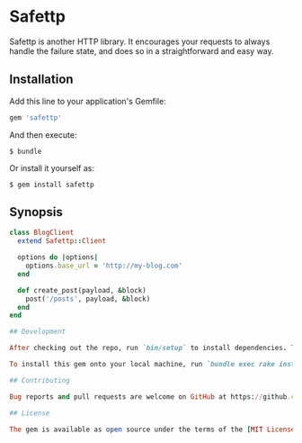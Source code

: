 # Safettp

Safettp is another HTTP library. It encourages your requests to always handle
the failure state, and does so in a straightforward and easy way.

## Installation

Add this line to your application's Gemfile:

```ruby
gem 'safettp'
```

And then execute:

    $ bundle

Or install it yourself as:

    $ gem install safettp

## Synopsis
```ruby
class BlogClient
  extend Safettp::Client

  options do |options|
    options.base_url = 'http://my-blog.com'
  end

  def create_post(payload, &block)
    post('/posts', payload, &block)
  end
end

## Development

After checking out the repo, run `bin/setup` to install dependencies. Then, run `rake spec` to run the tests. You can also run `bin/console` for an interactive prompt that will allow you to experiment.

To install this gem onto your local machine, run `bundle exec rake install`. To release a new version, update the version number in `version.rb`, and then run `bundle exec rake release`, which will create a git tag for the version, push git commits and tags, and push the `.gem` file to [rubygems.org](https://rubygems.org).

## Contributing

Bug reports and pull requests are welcome on GitHub at https://github.com/[USERNAME]/safettp.

## License

The gem is available as open source under the terms of the [MIT License](http://opensource.org/licenses/MIT).


